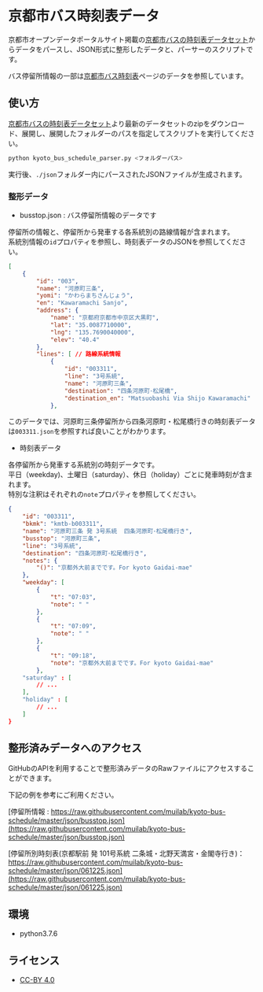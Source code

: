 # 京都市バス時刻表データ

京都市オープンデータポータルサイト掲載の[京都市バスの時刻表データセット](https://data.city.kyoto.lg.jp/node/14553)からデータをパースし、JSON形式に整形したデータと、パーサーのスクリプトです。  

バス停留所情報の一部は[京都市バス時刻表](http://www2.city.kyoto.lg.jp/kotsu/busdia/bustime.htm)ページのデータを参照しています。  

## 使い方

[京都市バスの時刻表データセット](https://data.city.kyoto.lg.jp/node/14553)より最新のデータセットのzipをダウンロード、展開し、展開したフォルダーのパスを指定してスクリプトを実行してください。

```bash
python kyoto_bus_schedule_parser.py <フォルダーパス>
```

実行後、```./json```フォルダー内にパースされたJSONファイルが生成されます。

### 整形データ

* busstop.json : バス停留所情報のデータです  

停留所の情報と、停留所から発車する各系統別の路線情報が含まれます。  
系統別情報の```id```プロパティを参照し、時刻表データのJSONを参照してください。  

```json
[
    {
        "id": "003",
        "name": "河原町三条",
        "yomi": "かわらまちさんじょう",
        "en": "Kawaramachi Sanjo",
        "address": {
            "name": "京都府京都市中京区大黒町",
            "lat": "35.0087710000",
            "lng": "135.7690040000",
            "elev": "40.4"
        },
        "lines": [ // 路線系統情報
            {
                "id": "003311",
                "line": "3号系統",
                "name": "河原町三条",
                "destination": "四条河原町･松尾橋",
                "destination_en": "Matsuobashi Via Shijo Kawaramachi"
            },
```

このデータでは、河原町三条停留所から四条河原町・松尾橋行きの時刻表データは```003311.json```を参照すれば良いことがわかります。  

* 時刻表データ

各停留所から発車する系統別の時刻データです。  
平日（weekday)、土曜日（saturday）、休日（holiday）ごとに発車時刻が含まれます。  
特別な注釈はそれぞれの```note```プロパティを参照してください。  

```json
{
    "id": "003311",
    "bkmk": "kmtb-b003311",
    "name": "河原町三条 発 3号系統  四条河原町･松尾橋行き",
    "busstop": "河原町三条",
    "line": "3号系統",
    "destination": "四条河原町･松尾橋行き",
    "notes": {
        "()": "京都外大前までです。For kyoto Gaidai-mae"
    },
    "weekday": [
        {
            "t": "07:03",
            "note": " "
        },
        {
            "t": "07:09",
            "note": " "
        },
        {
            "t": "09:18",
            "note": "京都外大前までです。For kyoto Gaidai-mae"
        },
    "saturday" : [
        // ...
    ],
    "holiday" : [
        // ...
    ]
}
```

## 整形済みデータへのアクセス

GitHubのAPIを利用することで整形済みデータのRawファイルにアクセスすることができます。  

下記の例を参考にご利用ください。  

[停留所情報 : https://raw.githubusercontent.com/muilab/kyoto-bus-schedule/master/json/busstop.json](https://raw.githubusercontent.com/muilab/kyoto-bus-schedule/master/json/busstop.json)

[停留所別時刻表(京都駅前 発 101号系統  二条城・北野天満宮・金閣寺行き)：https://raw.githubusercontent.com/muilab/kyoto-bus-schedule/master/json/061225.json](https://raw.githubusercontent.com/muilab/kyoto-bus-schedule/master/json/061225.json)

## 環境

* python3.7.6

## ライセンス

* [CC-BY 4.0](https://creativecommons.org/licenses/by/4.0/deed.ja)  
